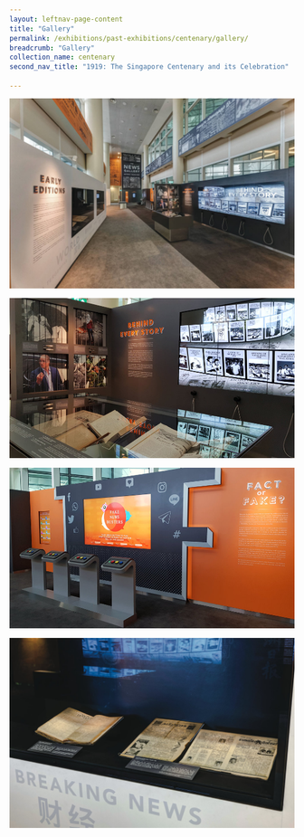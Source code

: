 ```yaml
---
layout: leftnav-page-content
title: "Gallery"
permalink: /exhibitions/past-exhibitions/centenary/gallery/
breadcrumb: "Gallery"
collection_name: centenary
second_nav_title: "1919: The Singapore Centenary and its Celebration"

---
```


![Photo of the News Gallery's introduction wall. Tall multimedia touchscreens next to it are featuring 'behind the scenes' information on news articles.](/images/event-images/newsgallery/news-gallery-image_1.jpg)

![Photo of the News Gallery's 'Behind Every Story' section. It features sliding handles to display different images, along with tall multimedia touchscreens. A showcase featuring physical news articles is in the foreground.](/images/event-images/newsgallery/news-gallery-image_2.jpg)

![Photo of the News Gallery's 'Fake News Busters' section. It is an interactive game with four player stations.](/images/event-images/newsgallery/news-gallery-image_3.jpg)

![Photo of the News Gallery's rare item showcase, featuring decades-old newspapers.](/images/event-images/newsgallery/news-gallery-image_4.jpg)